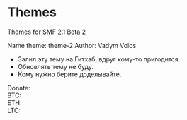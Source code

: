 # Themes
Themes for SMF 2.1 Beta 2

Name theme: theme-2
Author: Vadym Volos

- Залил эту тему на Гитхаб, вдруг кому-то пригодится.
- Обновлять тему не буду.
- Кому нужно берите доделывайте.

Donate:  
BTC:  
ETH:  
LTC:  
